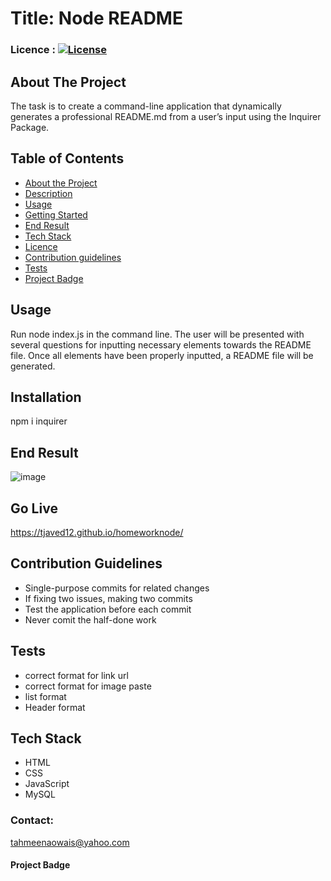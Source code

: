 # Title: Node README
### Licence : [![License](https://img.shields.io/badge/License-Apache%202.0-blue.svg)](https://opensource.org/licenses/Apache-2.0)
## About The Project
The task is to create a command-line application that dynamically generates a professional README.md from a user’s input using the Inquirer Package.
## Table of Contents
* [About the Project](#about-the-project)
* [Description](#description)
* [Usage](#usage)
* [Getting Started](#getting-started)
* [End Result](#end-result)
* [Tech Stack](#tech-stack)
* [Licence](#licence)
* [Contribution guidelines](#contribution-guidelines)
* [Tests](#tests)
* [Project Badge](#project-badge)
## Usage
Run node index.js in the command line. The user will be presented with several questions for inputting necessary elements towards the README file. Once all elements have been properly inputted, a README file will be generated.
## Installation
npm i inquirer
## End Result
![image](https://user-images.githubusercontent.com/66760710/91214151-adbb0880-e6e0-11ea-8b35-d8bd05eb9256.png)
## Go Live 
https://tjaved12.github.io/homeworknode/
## Contribution Guidelines
* Single-purpose commits for related changes
* If fixing two issues, making two commits
* Test the application before each commit
* Never comit the half-done work
## Tests
* correct format for link url
* correct format for image paste
* list format
* Header format
## Tech Stack
* HTML
* CSS
* JavaScript
* MySQL
### Contact:
tahmeenaowais@yahoo.com
#### Project Badge
